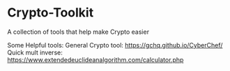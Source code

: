 # Crypto-Toolkit
A collection of tools that help make Crypto easier

Some Helpful tools:
General Crypto tool: https://gchq.github.io/CyberChef/
Quick mult inverse: https://www.extendedeuclideanalgorithm.com/calculator.php
